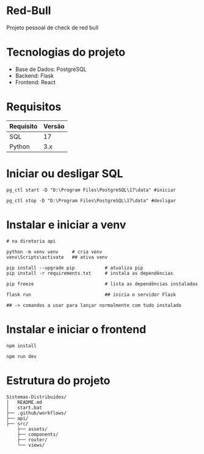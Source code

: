 # Red-Bull
Projeto pessoal de check de red bull

# Tecnologias do projeto
- Base de Dados: PostgreSQL
- Backend: Flask
- Frontend: React

# Requisitos
| Requisito | Versão |
| --------- | ------ |
| SQL | 17 |
| Python | 3.x |

# Iniciar ou desligar SQL
```
pg_ctl start -D "D:\Program Files\PostgreSQL\17\data" #iniciar

pg_ctl stop -D "D:\Program Files\PostgreSQL\17\data" #desligar
```

# Instalar e iniciar a venv
```
# na diretoria api

python -m venv venv     # cria venv
venv\Scripts\activate   ## ativa venv

pip install --upgrade pip           # atualiza pip
pip install -r requirements.txt     # instala as dependências

pip freeze                          # lista as dependências instaladas

flask run                           ## inicia o servidor Flask

## -> comandos a usar para lançar normalmente com tudo instalado
```
# Instalar e iniciar o frontend
```
npm install

npm run dev
```

# Estrutura do projeto
```
Sistemas-Distribuidos/
│   README.md
│   start.bat
├── .github/workflows/
├── api/
├── src/
    ├── assets/
    ├── components/
    ├── router/
    └── views/
```